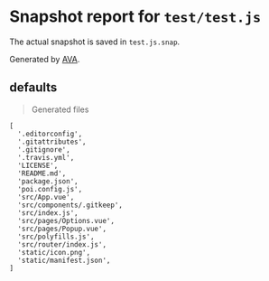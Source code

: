 # Snapshot report for `test/test.js`

The actual snapshot is saved in `test.js.snap`.

Generated by [AVA](https://ava.li).

## defaults

> Generated files

    [
      '.editorconfig',
      '.gitattributes',
      '.gitignore',
      '.travis.yml',
      'LICENSE',
      'README.md',
      'package.json',
      'poi.config.js',
      'src/App.vue',
      'src/components/.gitkeep',
      'src/index.js',
      'src/pages/Options.vue',
      'src/pages/Popup.vue',
      'src/polyfills.js',
      'src/router/index.js',
      'static/icon.png',
      'static/manifest.json',
    ]
